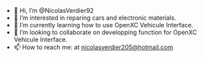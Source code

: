 - 👋 Hi, I’m @NicolasVerdier92
- 👀 I’m interested in reparing cars and electronic materials.
- 🌱 I’m currently learning how to use OpenXC Vehicule Interface.
- 💞️ I’m looking to collaborate on developping function for OpenXC Vehicule Interface.
- 📫 How to reach me: at nicolasverdier205@hotmail.com

<!---
NicolasVerdier92/NicolasVerdier92 is a ✨ special ✨ repository because its `README.md` (this file) appears on your GitHub profile.
You can click the Preview link to take a look at your changes.
--->
